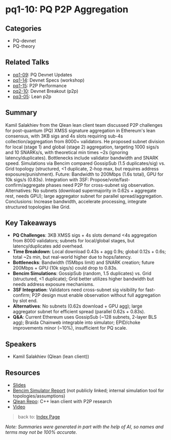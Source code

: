 # pq1-10: PQ P2P Aggregation

## Categories
- PQ-devnet
- PQ-theory

## Related Talks
- [pq1-09](pq1-09.md): PQ Devnet Updates
- [pq1-14](pq1-14.md): Devnet Specs (workshop)
- [pq1-15](pq1-15.md): P2P Performance
- [pq2-10](pq2-10.md): Devnet Breakout (p2p)
- [pq3-05](pq3-05.md): Lean p2p

## Summary
Kamil Salakhiev from the Qlean lean client team discussed P2P challenges for post-quantum (PQ) XMSS signature aggregation in Ethereum's lean consensus, with 3KB sigs and 4s slots requiring sub-4s collection/aggregation from 8000+ validators. He proposed subnet division for local (stage 1) and global (stage 2) aggregation, targeting 1000 sigs/s and 10 SNARKs/s, with theoretical min times ~2s (ignoring latency/duplicates). Bottlenecks include validator bandwidth and SNARK speed. Simulations via Bencim compared GossipSub (1.5 duplicates/sig) vs. Grid topology (structured, <1 duplicate, 2-hop max, but requires address exposure/punishment). Future: Bandwidth to 200Mbps (1.6s total), GPU for 10k sigs/s (0.83s). Integration with 3SF: Propose/vote/fast-confirm/aggregate phases need P2P for cross-subnet sig observation. Alternatives: No subnets (download supermajority in 0.62s + aggregate rest, needs GPU); large aggregator subnet for parallel spread/aggregation. Conclusions: Increase bandwidth, accelerate processing, integrate structured topologies like Grid.

## Key Takeaways
- **PQ Challenges**: 3KB XMSS sigs + 4s slots demand <4s aggregation from 8000 validators; subnets for local/global stages, but latency/duplicates add overhead.
- **Time Breakdown**: Local download 0.43s + agg 0.9s; global 0.12s + 0.6s; total ~2s min, but real-world higher due to hops/latency.
- **Bottlenecks**: Bandwidth (15Mbps limit) and SNARK creation; future 200Mbps + GPU (10k sigs/s) could drop to 0.83s.
- **Bencim Simulations**: GossipSub (random, 1.5 duplicates) vs. Grid (structured, <1 duplicate); Grid better utilizes higher bandwidth but needs address exposure mechanisms.
- **3SF Integration**: Validators need cross-subnet sig visibility for fast-confirm; P2P design must enable observation without full aggregation by slot end.
- **Alternatives**: No subnets (0.62s download + GPU agg); large aggregator subnet for efficient spread (parallel 0.62s + 0.83s).
- **Q&A**: Current Ethereum uses GossipSub (~128 subnets, 2-layer BLS agg); Braida Chainweb integrable into simulator; EPID/choke improvements minor (~10%), insufficient for PQ scale.

## Speakers
- Kamil Salakhiev (Qlean (lean client))

## Resources
- [Slides](https://docs.google.com/presentation/d/1n6FtypB3bffwuvAfwL43XrENln_gOVKieFJpVu9_4H0/edit?usp=drive_link)
- [Bencim Simulator Report](#) (not publicly linked; internal simulation tool for topologies/assumptions)
- [Qlean Repo](https://github.com/qdrvm/qlean-mini): C++ lean client with P2P research
- [Video](https://youtu.be/USMXvf4CbEE)

> back to: [Index Page](index.md)

*Note: Summaries were generated in part with the help of AI, so names and terms may not be 100% accurate.*